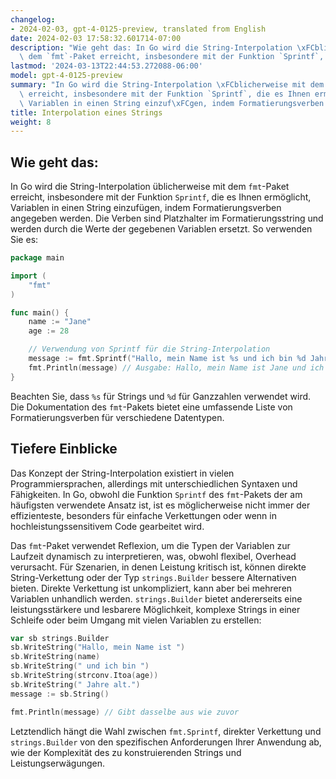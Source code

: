```yaml
---
changelog:
- 2024-02-03, gpt-4-0125-preview, translated from English
date: 2024-02-03 17:58:32.601714-07:00
description: "Wie geht das: In Go wird die String-Interpolation \xFCblicherweise mit\
  \ dem `fmt`-Paket erreicht, insbesondere mit der Funktion `Sprintf`, die es Ihnen\u2026"
lastmod: '2024-03-13T22:44:53.272088-06:00'
model: gpt-4-0125-preview
summary: "In Go wird die String-Interpolation \xFCblicherweise mit dem `fmt`-Paket\
  \ erreicht, insbesondere mit der Funktion `Sprintf`, die es Ihnen erm\xF6glicht,\
  \ Variablen in einen String einzuf\xFCgen, indem Formatierungsverben angegeben werden."
title: Interpolation eines Strings
weight: 8
---
```


## Wie geht das:
In Go wird die String-Interpolation üblicherweise mit dem `fmt`-Paket erreicht, insbesondere mit der Funktion `Sprintf`, die es Ihnen ermöglicht, Variablen in einen String einzufügen, indem Formatierungsverben angegeben werden. Die Verben sind Platzhalter im Formatierungsstring und werden durch die Werte der gegebenen Variablen ersetzt. So verwenden Sie es:

```go
package main

import (
    "fmt"
)

func main() {
    name := "Jane"
    age := 28

    // Verwendung von Sprintf für die String-Interpolation
    message := fmt.Sprintf("Hallo, mein Name ist %s und ich bin %d Jahre alt.", name, age)
    fmt.Println(message) // Ausgabe: Hallo, mein Name ist Jane und ich bin 28 Jahre alt.
}
```

Beachten Sie, dass `%s` für Strings und `%d` für Ganzzahlen verwendet wird. Die Dokumentation des `fmt`-Pakets bietet eine umfassende Liste von Formatierungsverben für verschiedene Datentypen.

## Tiefere Einblicke
Das Konzept der String-Interpolation existiert in vielen Programmiersprachen, allerdings mit unterschiedlichen Syntaxen und Fähigkeiten. In Go, obwohl die Funktion `Sprintf` des `fmt`-Pakets der am häufigsten verwendete Ansatz ist, ist es möglicherweise nicht immer der effizienteste, besonders für einfache Verkettungen oder wenn in hochleistungssensitivem Code gearbeitet wird.

Das `fmt`-Paket verwendet Reflexion, um die Typen der Variablen zur Laufzeit dynamisch zu interpretieren, was, obwohl flexibel, Overhead verursacht. Für Szenarien, in denen Leistung kritisch ist, können direkte String-Verkettung oder der Typ `strings.Builder` bessere Alternativen bieten. Direkte Verkettung ist unkompliziert, kann aber bei mehreren Variablen unhandlich werden. `strings.Builder` bietet andererseits eine leistungsstärkere und lesbarere Möglichkeit, komplexe Strings in einer Schleife oder beim Umgang mit vielen Variablen zu erstellen:

```go
var sb strings.Builder
sb.WriteString("Hallo, mein Name ist ")
sb.WriteString(name)
sb.WriteString(" und ich bin ")
sb.WriteString(strconv.Itoa(age))
sb.WriteString(" Jahre alt.")
message := sb.String()

fmt.Println(message) // Gibt dasselbe aus wie zuvor
```

Letztendlich hängt die Wahl zwischen `fmt.Sprintf`, direkter Verkettung und `strings.Builder` von den spezifischen Anforderungen Ihrer Anwendung ab, wie der Komplexität des zu konstruierenden Strings und Leistungserwägungen.
